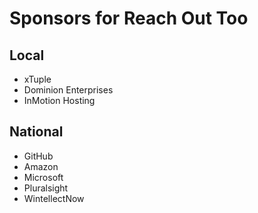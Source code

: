 # Sponsors for Reach Out Too 

## Local
- xTuple
- Dominion Enterprises
- InMotion Hosting

## National
- GitHub
- Amazon
- Microsoft
- Pluralsight
- WintellectNow

